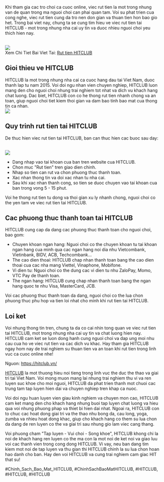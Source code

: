 <p>Khi tham gia cac tro choi ca cuoc online, viec rut tien la mot trong nhung van de quan trong ma nguoi choi can phai quan tam. Voi su phat trien cua cong nghe, viec rut tien cung da tro nen don gian va thuan tien hon bao gio het. Trong bai viet nay, chung ta se cung tim hieu ve viec rut tien tai HITCLUB - mot trong nhung nha cai uy tin va duoc nhieu nguoi choi yeu thich hien nay.</p><br><img src="https://hitclub.academy/wp-content/uploads/2025/01/logo-hitclub-academy-1.webp"></br>
Xem Chi Tiet Bai Viet Tai: <a href="https://hitclub.academy/rut-tien-hitclub/">Rut tien HITCLUB</a><h2>Gioi thieu ve HITCLUB</h2><p>HITCLUB la mot trong nhung nha cai ca cuoc hang dau tai Viet Nam, duoc thanh lap tu nam 2015. Voi doi ngu nhan vien chuyen nghiep, HITCLUB luon mang den cho nguoi choi nhung trai nghiem tot nhat va dich vu khach hang chat luong. Dac biet, HITCLUB con co he thong rut tien nhanh chong va an toan, giup nguoi choi tiet kiem thoi gian va dam bao tinh bao mat cua thong tin ca nhan.<br><img src="https://hitclub.academy/wp-content/uploads/2025/02/quy-trinh-rut-tien-hitclub-don-gian-de-thao-tac.webp"></br><h2>Quy trinh rut tien tai HITCLUB</h2><p>De thuc hien viec rut tien tai HITCLUB, ban can thuc hien cac buoc sau day:</p><br><img src="https://hitclub.academy/wp-content/uploads/2025/01/logo-hitclub-academy-1.webp"></br><ul>
<li>Dang nhap vao tai khoan cua ban tren website cua HITCLUB.</li>
<li>Chon muc "Rut tien" tren giao dien chinh.</li>
<li>Nhap so tien can rut va chon phuong thuc thanh toan.</li>
<li>Xac nhan thong tin va doi xac nhan tu nha cai.</li>
<li>Sau khi xac nhan thanh cong, so tien se duoc chuyen vao tai khoan cua ban trong vong 5 - 15 phut.</li>
</ul><p>Voi he thong rut tien tu dong va thoi gian xu ly nhanh chong, nguoi choi co the yen tam ve viec rut tien tai HITCLUB.<h2>Cac phuong thuc thanh toan tai HITCLUB</h2><p>HITCLUB cung cap da dang cac phuong thuc thanh toan cho nguoi choi, bao gom:</p><ul>
<li>Chuyen khoan ngan hang: Nguoi choi co the chuyen khoan tu tai khoan ngan hang cua minh qua cac ngan hang noi dia nhu Vietcombank, Vietinbank, BIDV, ACB, Techcombank...</li>
<li>The cao dien thoai: HITCLUB chap nhan thanh toan bang the cao dien thoai cua cac nha mang Viettel, Vinaphone, Mobifone.</li>
<li>Vi dien tu: Nguoi choi co the dung cac vi dien tu nhu ZaloPay, Momo, VTC Pay de thanh toan.</li>
<li>The ngan hang: HITCLUB cung chap nhan thanh toan bang the ngan hang quoc te nhu Visa, MasterCard, JCB.</li>
</ul><p>Voi cac phuong thuc thanh toan da dang, nguoi choi co the lua chon phuong thuc phu hop va tien loi nhat cho minh khi rut tien tai HITCLUB.<h2>Loi ket</h2><p>Voi nhung thong tin tren, chung ta da co cai nhin tong quan ve viec rut tien tai HITCLUB, mot trong nhung nha cai uy tin va chat luong hien nay. HITCLUB cam ket se luon dong hanh cung nguoi choi va dap ung moi nhu cau cua ho ve viec rut tien va cac dich vu khac. Hay tham gia HITCLUB ngay hom nay de trai nghiem su thuan tien va an toan khi rut tien trong linh vuc ca cuoc online nhe!</p><p>Nguon: <a href="https://hitclub.vn/">https://hitclub.vn/</a></p><p><a href="https://hitclub.academy/">HITCLUB</a> la mot thuong hieu noi tieng trong linh vuc the duc the thao va giai tri tai Viet Nam. Voi mong muon mang lai nhung trai nghiem thu vi va ren luyen suc khoe cho moi nguoi, HITCLUB da phat trien thanh mot chuoi cac trung tam tap luyen hien dai va chuyen nghiep tren khap ca nuoc.

Voi doi ngu huan luyen vien giau kinh nghiem va chuyen mon cao, HITCLUB cam ket mang den cho khach hang nhung buoi tap luyen chat luong va hieu qua voi nhung phuong phap va thiet bi hien dai nhat. Ngoai ra, HITCLUB con to chuc cac hoat dong giai tri va the thao nhu bong da, cau long, yoga, zumba va nhieu hoat dong khac, giup cho khach hang co them su lua chon da dang de ren luyen co the va giai tri sau nhung gio lam viec cang thang.

Voi phuong cham "Tap luyen - Vui choi - Song khoe", HITCLUB khong chi la noi de khach hang ren luyen co the ma con la mot noi de ket noi va giao luu voi cac thanh vien trong cong dong HITCLUB. Vi vay, neu ban dang tim kiem mot noi de tap luyen va thu gian thi HITCLUB chinh la su lua chon hoan hao danh cho ban. Hay den voi HITCLUB va cung trai nghiem cam giac HIT that su!</p>
#Chinh_Sach_Bao_Mat_HITCLUB, #ChinhSachBaoMatHITCLUB, #HITCLUB, #HITCLUB, #HITCLUB
